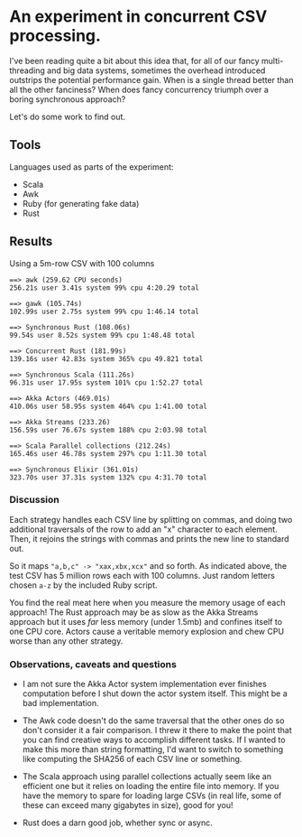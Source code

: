 # An experiment in concurrent CSV processing.

I've been reading quite a bit about this idea that, for all of our fancy multi-threading and big data systems, sometimes the overhead introduced outstrips the potential performance gain. When is a single thread better than all the other fanciness? When does fancy concurrency triumph over a boring synchronous approach?

Let's do some work to find out.

## Tools

Languages used as parts of the experiment:

- Scala
- Awk
- Ruby (for generating fake data)
- Rust

## Results

Using a 5m-row CSV with 100 columns

```
==> awk (259.62 CPU seconds)
256.21s user 3.41s system 99% cpu 4:20.29 total

==> gawk (105.74s)
102.99s user 2.75s system 99% cpu 1:46.14 total

==> Synchronous Rust (108.06s)
99.54s user 8.52s system 99% cpu 1:48.48 total

==> Concurrent Rust (181.99s)
139.16s user 42.83s system 365% cpu 49.821 total

==> Synchronous Scala (111.26s)
96.31s user 17.95s system 101% cpu 1:52.27 total

==> Akka Actors (469.01s)
410.06s user 58.95s system 464% cpu 1:41.00 total

==> Akka Streams (233.26)
156.59s user 76.67s system 188% cpu 2:03.98 total

==> Scala Parallel collections (212.24s)
165.46s user 46.78s system 297% cpu 1:11.30 total

==> Synchronous Elixir (361.01s)
323.70s user 37.31s system 132% cpu 4:31.70 total
```

### Discussion

Each strategy handles each CSV line by splitting on commas, and doing two additional traversals of the row to add an "x" character to each element. Then, it rejoins the strings with commas and prints the new line to standard out.

So it maps `"a,b,c" -> "xax,xbx,xcx"` and so forth. As indicated above, the test CSV has 5 million rows each with 100 columns. Just random letters chosen `a-z` by the included Ruby script.

You find the real meat here when you measure the memory usage of each approach! The Rust approach may be as slow as the Akka Streams approach but it uses *far* less memory (under 1.5mb) and confines itself to one CPU core. Actors cause a veritable memory explosion and chew CPU worse than any other strategy.

### Observations, caveats and questions

* I am not sure the Akka Actor system implementation ever finishes computation before I shut down the actor system itself. This might be a bad implementation.

* The Awk code doesn't do the same traversal that the other ones do so don't consider it a fair comparison. I threw it there to make the point that you can find creative ways to accomplish different tasks. If I wanted to make this more than string formatting, I'd want to switch to something like computing the SHA256 of each CSV line or something.

* The Scala approach using parallel collections actually seem like an efficient one but it relies on loading the entire file into memory. If you have the memory to spare for loading large CSVs (in real life, some of these can exceed many gigabytes in size), good for you!

* Rust does a darn good job, whether sync or async.
